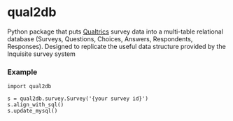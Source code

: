 # qual2db
Python package that puts [Qualtrics](http://www.qualtrics.com/) survey data into a multi-table relational database (Surveys, Questions, Choices, Answers, Respondents, Responses). Designed to replicate the useful data structure provided by the Inquisite survey system

### Example
    import qual2db
    
    s = qual2db.survey.Survey('{your survey id}')
    s.align_with_sql()
    s.update_mysql()
